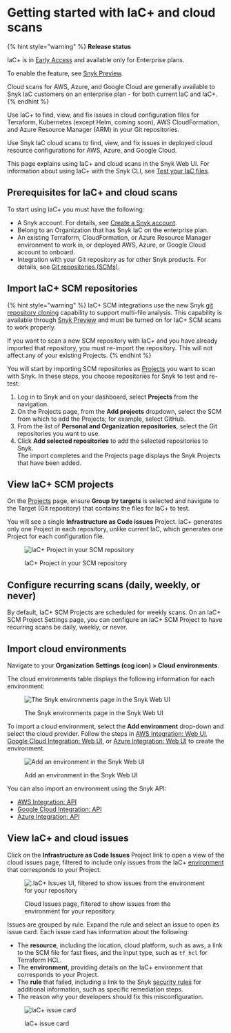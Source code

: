 # Getting started with IaC+ and cloud scans

{% hint style="warning" %}
**Release status**&#x20;

IaC+ is in [Early Access](../../../getting-started/snyk-release-process.md#early-access) and available only for Enterprise plans.

To enable the feature, see [Snyk Preview](https://docs.snyk.io/snyk-admin/manage-settings/snyk-preview).

Cloud scans for AWS, Azure, and Google Cloud are generally available to Snyk IaC customers on an enterprise plan - for both current IaC and IaC+.
{% endhint %}

Use IaC+ to find, view, and fix issues in cloud configuration files for Terraform, Kubernetes (except Helm, coming soon), AWS CloudFormation, and Azure Resource Manager (ARM) in your Git repositories.

Use Snyk IaC cloud scans to find, view, and fix issues in deployed cloud resource configurations for AWS, Azure, and Google Cloud.

This page explains using IaC+ and cloud scans in the Snyk Web UI. For information about using IaC+ with the Snyk CLI, see [Test your IaC files](../../../snyk-cli/scan-and-maintain-projects-using-the-cli/snyk-cli-for-iac/test-your-iac-files/).

## Prerequisites for IaC+ and cloud scans

To start using IaC+ you must have the following:

* A Snyk account. For details, see [Create a Snyk account](../../../getting-started/quickstart/create-or-log-in-to-a-snyk-account.md).
* Belong to an Organization that has Snyk IaC on the enterprise plan.
* An existing Terraform, CloudFormation, or Azure Resource Manager environment to work in, or deployed AWS, Azure, or Google Cloud account to onboard.
* Integration with your Git repository as for other Snyk products. For details, see [Git repositories (SCMs)](../../../integrate-with-snyk/git-repositories-scms-integrations-with-snyk/).

## Import IaC+ SCM repositories

{% hint style="warning" %}
IaC+ SCM integrations use the new Snyk [git repository cloning](../../../working-with-snyk/how-snyk-handles-your-data.md#git-repository-cloning) capability to support multi-file analysis. This capability is available through [Snyk Preview](../../../snyk-preview.md) and must be turned on for IaC+ SCM scans to work properly.

If you want to scan a new SCM repository with IaC+ and you have already imported that repository, you must re-import the repository. This will not affect any of your existing Projects.
{% endhint %}

You will start by importing SCM repositories as [Projects](../../../snyk-admin/snyk-projects/) you want to scan with Snyk. In these steps, you choose repositories for Snyk to test and re-test:

1. Log in to Snyk and on your dashboard, select **Projects** from the navigation.
2. On the Projects page, from the **Add projects** dropdown, select the SCM from which to add the Projects; for example, select GitHub.
3. From the list of **Personal and Organization repositories**, select the Git repositories you want to use.
4. Click **Add selected repositories** to add the selected repositories to Snyk.\
   The import completes and the Projects page displays the Snyk Projects that have been added.

## View IaC+ SCM projects

On the [Projects](../../../snyk-admin/snyk-projects/) page, ensure **Group by targets** is selected and navigate to the Target (Git repository) that contains the files for IaC+ to test.

You will see a single **Infrastructure as Code issues** Project. IaC+ generates only one Project in each repository, unlike current IaC, which generates one Project for each configuration file.

<figure><img src="../../../.gitbook/assets/Screenshot 2023-05-07 at 3.57.30 PM.png" alt="IaC+ Project in your SCM repository"><figcaption><p>IaC+ Project in your SCM repository</p></figcaption></figure>

## Configure recurring scans (daily, weekly, or never)

By default, IaC+ SCM Projects are scheduled for weekly scans. On an IaC+ SCM Project Settings page, you can configure an IaC+ SCM Project to have recurring scans be daily, weekly, or never.

## Import cloud environments

Navigate to your **Organization** **Settings (cog icon) > Cloud environments**.

The cloud environments table displays the following information for each environment:

<figure><img src="../../../.gitbook/assets/snyk-cloud-environments-page.png" alt="The Snyk environments page in the Snyk Web UI"><figcaption><p>The Snyk environments page in the Snyk Web UI</p></figcaption></figure>

To import a cloud environment, select the **Add environment** drop-down and select the cloud provider. Follow the steps in [AWS Integration: Web UI](../../../integrate-with-snyk/cloud-platforms-integrations/aws-integration/aws-integration-web-ui/), [Google Cloud Integration: Web UI](../../../integrate-with-snyk/cloud-platforms-integrations/google-cloud-integration/google-cloud-integration-web-ui/), or [Azure Integration: Web UI](../../../integrate-with-snyk/cloud-platforms-integrations/azure-integration-for-cloud-configurations/azure-integration-web-ui/) to create the environment.&#x20;

<figure><img src="../../../.gitbook/assets/snyk-cloud-environments-page-add-env.png" alt="Add an environment in the Snyk Web UI"><figcaption><p>Add an environment in the Snyk Web UI</p></figcaption></figure>

You can also import an environment using the Snyk API:

* [AWS Integration: API](../../../integrate-with-snyk/cloud-platforms-integrations/aws-integration/aws-integration-api/)
* [Google Cloud Integration: API](../../../integrate-with-snyk/cloud-platforms-integrations/google-cloud-integration/google-cloud-integration-api/)
* [Azure Integration: API](../../../integrate-with-snyk/cloud-platforms-integrations/azure-integration-for-cloud-configurations/snyk-cloud-for-azure-api/)

## View IaC+ and cloud issues

Click on the **Infrastructure as Code Issues** Project link to open a view of the cloud issues page, filtered to include only issues from the IaC+ [environment](key-concepts-for-iac+-and-cloud.md#environments) that corresponds to your Project.

<figure><img src="../../../.gitbook/assets/Screenshot 2023-05-07 at 4.04.13 PM.png" alt=".IaC+ Issues UI, filtered to show issues from the environment for your repository"><figcaption><p>Cloud Issues page, filtered to show issues from the environment for your repository</p></figcaption></figure>

Issues are grouped by rule. Expand the rule and select an issue to open its issue card. Each issue card has information about the following:

* The **resource**, including the location, cloud platform, such as aws, a link to the SCM file for fast fixes, and the input type, such as `tf_hcl` for Terraform HCL.
* The **environment**, providing details on the IaC+ environment that corresponds to your Project.
* The **rule** that failed, including a link to the Snyk [security rules](https://security.snyk.io/rules/cloud/) for additional information, such as specific remediation steps.
* The reason why your developers should fix this misconfiguration.

<figure><img src="../../../.gitbook/assets/Screenshot 2023-05-07 at 4.09.40 PM.png" alt="IaC+ issue card"><figcaption><p>IaC+ issue card</p></figcaption></figure>
